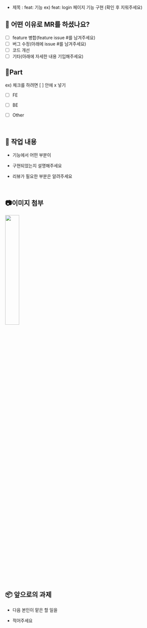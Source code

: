 - 제목 : feat: 기능
  ex) feat: login 페이지 기능 구현
  (확인 후 지워주세요)

## 📒 어떤 이유로 MR를 하셨나요?
- [ ] feature 병합(feature issue #를 남겨주세요)
- [ ] 버그 수정(아래에 issue #를 남겨주세요)
- [ ] 코드 개선
- [ ] 기타(아래에 자세한 내용 기입해주세요)

## 🧿Part
   ex) 체크를 하려면 [ ] 안에 x 넣기

- [ ] FE 

- [ ] BE

- [ ] Other

  <br/>

## 📄 작업 내용

- 기능에서 어떤 부분이

- 구현되었는지 설명해주세요

- 리뷰가 필요한 부분은 알려주세요

  <br/>

## 📷이미지 첨부

<img src="파일주소" width="30%" height="30%"/>

<br/>

## 📦 앞으로의 과제

- 다음 본인이 맡은 할 일을

- 적어주세요

  <br/>
